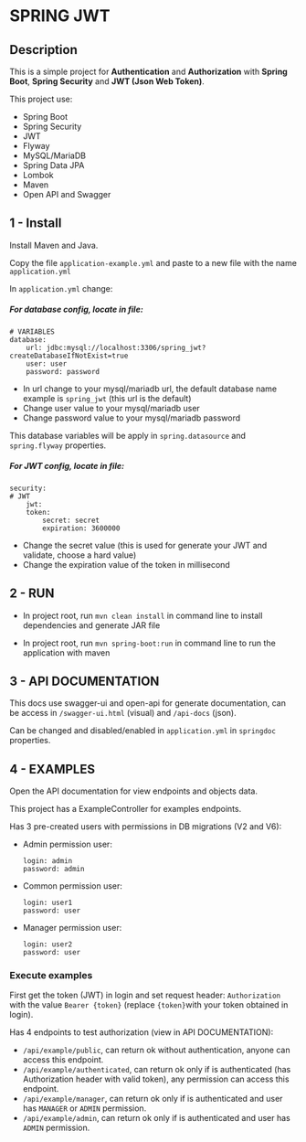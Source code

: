 # SPRING JWT

## Description

This is a simple project for **Authentication** and **Authorization** with **Spring Boot**, **Spring Security** and **JWT (Json Web Token)**. 

This project use:

- Spring Boot
- Spring Security
- JWT
- Flyway
- MySQL/MariaDB
- Spring Data JPA
- Lombok
- Maven
- Open API and Swagger

## 1 - Install

Install Maven and Java.

Copy the file `application-example.yml` and paste to a new file with the name `application.yml`

In `application.yml` change:

##### For database config, locate in file: 
  
```
# VARIABLES
database:
    url: jdbc:mysql://localhost:3306/spring_jwt?createDatabaseIfNotExist=true
    user: user
    password: password
```

- In url change to your mysql/mariadb url, the default database name example is `spring_jwt` (this url is the default)
- Change user value to your mysql/mariadb user
- Change password value to your mysql/mariadb password

This database variables will be apply in `spring.datasource` and `spring.flyway` properties.

##### For JWT config, locate in file: 

```
security:
# JWT
    jwt:
    token:
        secret: secret
        expiration: 3600000
```

- Change the secret value (this is used for generate your JWT and validate, choose a hard value)
- Change the expiration value of the token in millisecond


## 2 - RUN

- In project root, run `mvn clean install` in command line to install dependencies and generate JAR file

- In project root, run `mvn spring-boot:run` in command line to run the application with maven

## 3 - API DOCUMENTATION

This docs use swagger-ui and open-api for generate documentation, can be access in `/swagger-ui.html` (visual) and `/api-docs` (json).

Can be changed and disabled/enabled in `application.yml` in `springdoc` properties.

## 4 - EXAMPLES

Open the API documentation for view endpoints and objects data.

This project has a ExampleController for examples endpoints.

Has 3 pre-created users with permissions in DB migrations (V2 and V6):

- Admin permission user:
    ```
    login: admin    
    password: admin
    ```

- Common permission user:
    ```
    login: user1
    password: user
    ```

- Manager permission user:
    ```
    login: user2
    password: user
    ```

### Execute examples

First get the token (JWT) in login and set request header: `Authorization` with the value `Bearer {token}` (replace `{token}`with your token obtained in login).

Has 4 endpoints to test authorization (view in API DOCUMENTATION):

- `/api/example/public`, can return ok without authentication, anyone can access this endpoint.
- `/api/example/authenticated`, can return ok only if is authenticated (has Authorization header with valid token), any permission can access this endpoint.
- `/api/example/manager`, can return ok only if is authenticated and user has `MANAGER` or `ADMIN` permission.
- `/api/example/admin`, can return ok only if is authenticated and user has `ADMIN` permission.